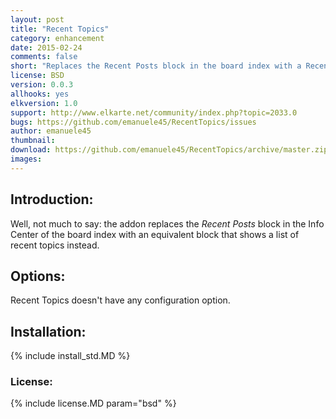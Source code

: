 ```yaml
---
layout: post
title: "Recent Topics"
category: enhancement
date: 2015-02-24
comments: false
short: "Replaces the Recent Posts block in the board index with a Recent Topics"
license: BSD
version: 0.0.3
allhooks: yes
elkversion: 1.0
support: http://www.elkarte.net/community/index.php?topic=2033.0
bugs: https://github.com/emanuele45/RecentTopics/issues
author: emanuele45
thumbnail:
download: https://github.com/emanuele45/RecentTopics/archive/master.zip
images:
---
```


## Introduction:
Well, not much to say: the addon replaces the *Recent Posts* block in the Info Center of the board index with an equivalent block that shows a list of recent topics instead.

## Options:
Recent Topics doesn't have any configuration option.

## Installation:
{% include install_std.MD %}

### License:
{% include license.MD param="bsd" %}